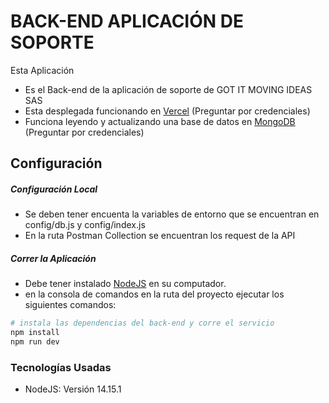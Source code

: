 # BACK-END APLICACIÓN DE SOPORTE

Esta Aplicación

 - Es el Back-end de la aplicación de soporte de GOT IT MOVING IDEAS SAS
 - Esta desplegada funcionando en [Vercel](https://vercel.com/) (Preguntar por credenciales)
 - Funciona leyendo y actualizando una base de datos en [MongoDB](https://www.mongodb.com/) (Preguntar por credenciales) 


## Configuración

##### Configuración Local

 - Se deben tener encuenta la variables de entorno que se encuentran en config/db.js y config/index.js
 - En la ruta Postman Collection se encuentran los request de la API

##### Correr la Aplicación

 - Debe tener instalado [NodeJS](https://nodejs.org/es/download/) en su computador.
 - en la consola de comandos en la ruta del proyecto ejecutar los siguientes comandos:
 
```bash
# instala las dependencias del back-end y corre el servicio
npm install
npm run dev

```

### Tecnologías Usadas

 - NodeJS: Versión 14.15.1
 
